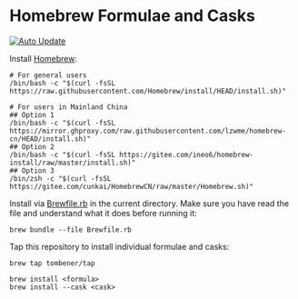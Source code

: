 # Homebrew Formulae and Casks

[![Auto Update](https://github.com/tombener/homebrew-tap/actions/workflows/auto-update.yml/badge.svg)](https://github.com/tombener/homebrew-tap/actions/workflows/auto-update.yml)

Install [Homebrew](https://brew.sh):

```shell
# For general users
/bin/bash -c "$(curl -fsSL https://raw.githubusercontent.com/Homebrew/install/HEAD/install.sh)"

# For users in Mainland China
## Option 1
/bin/bash -c "$(curl -fsSL https://mirror.ghproxy.com/raw.githubusercontent.com/lzwme/homebrew-cn/HEAD/install.sh)"
## Option 2
/bin/bash -c "$(curl -fsSL https://gitee.com/ineo6/homebrew-install/raw/master/install.sh)"
## Option 3
/bin/zsh -c "$(curl -fsSL https://gitee.com/cunkai/HomebrewCN/raw/master/Homebrew.sh)"
```

Install via [Brewfile.rb](Brewfile.rb) in the current directory. Make sure you have read the file and understand what it does before running it:

```shell
brew bundle --file Brewfile.rb
```

Tap this repository to install individual formulae and casks:

```shell
brew tap tombener/tap

brew install <formula>
brew install --cask <cask>
```
